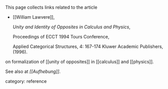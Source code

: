 
This page collects links related to the article

* [[William Lawvere]], 

  _Unity and Identity of Opposites in Calculus and Physics_, 

  Proceedings of ECCT 1994 Tours Conference, 

  Applied Categorical Structures, 4: 167-174 Kluwer Academic Publishers, (1996).

on formalization of [[unity of opposites]] in [[calculus]] and [[physics]].

See also at _[[Aufhebung]]_.

category: reference